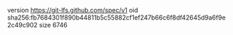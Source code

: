 version https://git-lfs.github.com/spec/v1
oid sha256:fb7684301f890b44811b5c55882cf1ef247b66c6f8df42645d9a6f9e2c49c902
size 6746
